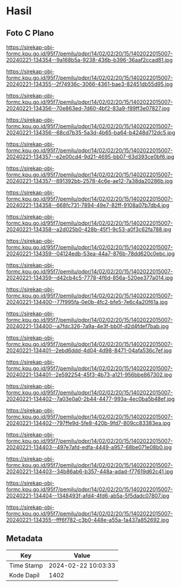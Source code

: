 # Hasil

## Foto C Plano

https://sirekap-obj-formc.kpu.go.id/95f7/pemilu/pdpr/14/02/02/20/15/1402022015007-20240221-134354--9a168b5a-9238-436b-b396-36aaf2ccad81.jpg

https://sirekap-obj-formc.kpu.go.id/95f7/pemilu/pdpr/14/02/02/20/15/1402022015007-20240221-134355--2f74936c-3066-4361-bae3-82451db55d95.jpg

https://sirekap-obj-formc.kpu.go.id/95f7/pemilu/pdpr/14/02/02/20/15/1402022015007-20240221-134356--70e863ed-7d60-4bf2-83a9-f89ff3e07827.jpg

https://sirekap-obj-formc.kpu.go.id/95f7/pemilu/pdpr/14/02/02/20/15/1402022015007-20240221-134356--68cd7b35-5a3d-4b65-ba64-b4248d712dc5.jpg

https://sirekap-obj-formc.kpu.go.id/95f7/pemilu/pdpr/14/02/02/20/15/1402022015007-20240221-134357--e2e00cd4-9d21-4695-bb07-63d393ce0bf6.jpg

https://sirekap-obj-formc.kpu.go.id/95f7/pemilu/pdpr/14/02/02/20/15/1402022015007-20240221-134357--891392bb-2578-4c6e-ae12-7a38da20286b.jpg

https://sirekap-obj-formc.kpu.go.id/95f7/pemilu/pdpr/14/02/02/20/15/1402022015007-20240221-134358--668fc731-7894-49e7-82ff-9108a07b7db4.jpg

https://sirekap-obj-formc.kpu.go.id/95f7/pemilu/pdpr/14/02/02/20/15/1402022015007-20240221-134358--a2d025b0-428b-45f1-9c53-a0f3c62fa788.jpg

https://sirekap-obj-formc.kpu.go.id/95f7/pemilu/pdpr/14/02/02/20/15/1402022015007-20240221-134359--04124edb-53ea-44a7-876b-78dd620c0ebc.jpg

https://sirekap-obj-formc.kpu.go.id/95f7/pemilu/pdpr/14/02/02/20/15/1402022015007-20240221-134359--d42cb4c5-7778-4f6d-856a-520ee377a014.jpg

https://sirekap-obj-formc.kpu.go.id/95f7/pemilu/pdpr/14/02/02/20/15/1402022015007-20240221-134400--77f995fa-0e0b-4fc2-bfe5-7e6c4a20f61a.jpg

https://sirekap-obj-formc.kpu.go.id/95f7/pemilu/pdpr/14/02/02/20/15/1402022015007-20240221-134400--a7fdc326-7a9a-4e3f-bb0f-d2d4fdef7bab.jpg

https://sirekap-obj-formc.kpu.go.id/95f7/pemilu/pdpr/14/02/02/20/15/1402022015007-20240221-134401--2ebd6ddd-4d04-4d98-8471-04afa536c7ef.jpg

https://sirekap-obj-formc.kpu.go.id/95f7/pemilu/pdpr/14/02/02/20/15/1402022015007-20240221-134401--2e592254-45f3-4b73-a121-956bbe867302.jpg

https://sirekap-obj-formc.kpu.go.id/95f7/pemilu/pdpr/14/02/02/20/15/1402022015007-20240221-134402--7a03e0a0-2b44-4477-993a-4ec0ba5b48ef.jpg

https://sirekap-obj-formc.kpu.go.id/95f7/pemilu/pdpr/14/02/02/20/15/1402022015007-20240221-134402--797ffe9d-5fe8-420b-9fd7-809cc83383ea.jpg

https://sirekap-obj-formc.kpu.go.id/95f7/pemilu/pdpr/14/02/02/20/15/1402022015007-20240221-134403--497e7afd-edfa-4449-a957-68be071e08b0.jpg

https://sirekap-obj-formc.kpu.go.id/95f7/pemilu/pdpr/14/02/02/20/15/1402022015007-20240221-134403--34b86ab6-b357-448a-adad-f77619d62c41.jpg

https://sirekap-obj-formc.kpu.go.id/95f7/pemilu/pdpr/14/02/02/20/15/1402022015007-20240221-134404--1348493f-afd4-4fd6-ab5a-5f5dadc07807.jpg

https://sirekap-obj-formc.kpu.go.id/95f7/pemilu/pdpr/14/02/02/20/15/1402022015007-20240221-134355--fff6f782-c3b0-448e-a55a-1a437a852692.jpg


## Metadata

| Key        | Value               |
| ---------- | ------------------- |
| Time Stamp | 2024-02-22 10:03:33 |
| Kode Dapil | 1402                |



